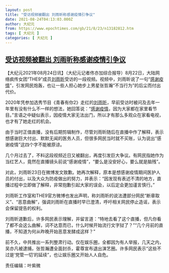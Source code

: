```yaml
---
layout: post
title: "受访视频被翻出 刘雨昕称感谢疫情引争议"
date: 2021-08-24T04:13:03.000Z
author: 大纪元
from: https://www.epochtimes.com/gb/21/8/23/n13182812.htm
tags: [ 大纪元 ]
categories: [ 大纪元 ]
---
```

<!--1629778383000-->
[受访视频被翻出 刘雨昕称感谢疫情引争议](https://www.epochtimes.com/gb/21/8/23/n13182812.htm)
------

<div>
<p>【大纪元2021年08月24日讯】（大纪元记者佟亦加综合报导）8月22日，大陆网络疯传女团“THE9”成员<a href="https://www.epochtimes.com/gb/tag/%E5%88%98%E9%9B%A8%E6%98%95.html">刘雨昕</a>受访的一段视频。视频中，刘雨昕说了一句“<a href="https://www.epochtimes.com/gb/tag/%E6%84%9F%E8%B0%A2%E7%96%AB%E6%83%85.html">感谢疫情</a>”，引发网民炮轰，也让一些人担心她步上男星张哲瀚“不当行为”的后尘而付出代价。</p><p>2020年凭参加选秀节目《青春有你2》走红的<a href="https://www.epochtimes.com/gb/tag/%E5%88%98%E9%9B%A8%E6%98%95.html">刘雨昕</a>，早前受访时被问及去年一年里有没有什么不一样的想法，她回答说：“<a href="https://www.epochtimes.com/gb/tag/%E6%84%9F%E8%B0%A2%E7%96%AB%E6%83%85.html">感谢疫情</a>，因为大家都在家里看节目。”言语之中疑似表示，因疫情大家无法出门，所以才有那么多观众在家看电视，也才有了她走红的机会。</p><p>由于当时正值直播，没有后期剪辑制作，尽管刘雨昕随后在直播中作了解释，表示想感谢巨大付出、默默无闻的医务人员，但很多网民当时就不买账，认为说出“感谢疫情”这四个字不能被原谅。</p><p>几个月过去了，不料这段视频近日又被翻出，再度引发巨大争议。有网民指她作为当红艺人，竟然在直播镜头前说“感谢疫情”，“要么是没安好心，要么就是脑残”。</p><p>对此，刘雨昕23日在微博发文致歉。她再次解释，原本是想感谢疫情期间医护人员的付出，以及大众为防疫做出的努力，并表示：“因发现有表述不清的地方，直播过程中立即做了解释，非常抱歉引起大家的误会，以后定会更加谨言慎行。”</p><p>刘雨昕工作室和THE9官方微博也发出声明，称刘雨昕的说法遭部分网民“断章取义”、“恶意曲解”，强调刘雨昕在直播时早已澄清，呼吁相关网民停止造谣，表示会保留提告的权利。</p><p>刘雨昕道歉后，许多网民表示理解，并留言道：“特地去看了这个直播，但凡你看了都不会这么曲解，词不达意而已，什么时候开始流行文字狱了？”“几个月前的直播，不知道为何从昨晚开始恶意发酵成这样？”</p><p>前不久，中共推出一系列整肃行动。仅在娱乐圈，全都因为有人举报，几天之内，吴亦凡被逮捕，张哲瀚遭全面封杀，霍尊宣布退出演艺圈。许多网民表示“这些不过是‘党管一切’的延续”，也让娱乐圈又开始人人自危。</p><p>责任编辑：叶紫微</p>
</div>
